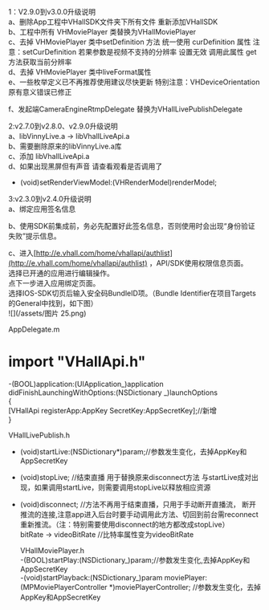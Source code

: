 1：V2.9.0到v3.0.0升级说明  
a、删除App工程中VHallSDK文件夹下所有文件 重新添加VHallSDK  
b、工程中所有 VHMoviePlayer 类替换为VHallMoviePlayer  
c、去掉 VHMoviePlayer 类中setDefinition 方法 统一使用 curDefinition 属性 注意：setCurDefinition 若果参数是视频不支持的分辨率 设置无效 调用此属性    get方法获取当前分辨率  
d、去掉 VHMoviePlayer 类中liveFormat属性  
e、一些枚举定义已不再推荐使用建议尽快更新 特别注意：VHDeviceOrientation 原有意义错误已修正

f、发起端CameraEngineRtmpDelegate 替换为VHallLivePublishDelegate

2:v2.7.0到v2.8.0、v2.9.0升级说明  
a、libVinnyLive.a -&gt; libVhallLiveApi.a  
b、需要删除原来的libVinnyLive.a库  
c、添加 libVhallLiveApi.a  
d、如果出现黑屏但有声音 请查看观看是否调用了

* \(void\)setRenderViewModel:\(VHRenderModel\)renderModel;

3:v2.3.0到v2.4.0升级说明  
a、绑定应用签名信息

b、使用SDK前集成前，务必先配置好此签名信息，否则使用时会出现“身份验证失败”提示信息。

c、进入[http://e.vhall.com/home/vhallapi/authlist](http://e.vhall.com/home/vhallapi/authlist) ，API/SDK使用权限信息页面。  
选择已开通的应用进行编辑操作。  
点下一步进入应用绑定页面。  
选择IOS-SDK切页后输入安全码BundleID项。（Bundle Identifier在项目Targets的General中找到，如下图）  
![](/assets/图片 25.png)

AppDelegate.m

# import "VHallApi.h"

-\(BOOL\)application:\(UIApplication_\)application didFinishLaunchingWithOptions:\(NSDictionary _\)launchOptions  
    {  
                \[VHallApi registerApp:AppKey SecretKey:AppSecretKey\];//新增  
      }

VHallLivePublish.h

* \(void\)startLive:\(NSDictionary\*\)param;//参数发生变化，去掉AppKey和AppSecretKey
* \(void\)stopLive; //结束直播 用于替换原来disconnect方法 与startLive成对出现，如果调用startLive，则需要调用stopLive以释放相应资源
* \(void\)disconnect; //方法不再用于结束直播，只用于手动断开直播流， 断开推流的连接,注意app进入后台时要手动调用此方法、切回到前台需reconnect重新推流。（注：特别需要使用disconnect的地方都改成stopLive）  
  bitRate -&gt; videoBitRate  //比特率属性变为videoBitRate

  VHallMoviePlayer.h  
  -\(BOOL\)startPlay:\(NSDictionary_\)param;//参数发生变化,去掉AppKey和AppSecretKey  
  -\(void\)startPlayback:\(NSDictionary_\)param moviePlayer:\(MPMoviePlayerController \*\)moviePlayerController;  //参数发生变化，去掉AppKey和AppSecretKey




